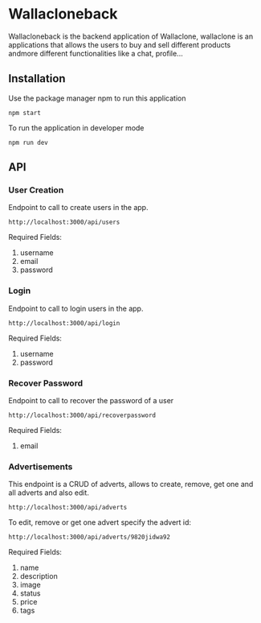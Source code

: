 # Wallacloneback

Wallacloneback is the backend application of Wallaclone, wallaclone is an applications that allows the users to buy and sell different products andmore different functionalities like a chat, profile...

## Installation

Use the package manager npm to run this application

`npm start`

To run the application in developer mode

`npm run dev`

## API

### User Creation
Endpoint to call to create users in the app.

`http://localhost:3000/api/users`

Required Fields:

1. username
2. email
3. password

### Login
Endpoint to call to login users in the app.

`http://localhost:3000/api/login`

Required Fields:

1. username
2. password

### Recover Password
Endpoint to call to recover the password of a user

`http://localhost:3000/api/recoverpassword`

Required Fields:

1. email

### Advertisements
This endpoint is a CRUD of adverts, allows to create, remove, get one and all adverts and also edit.

`http://localhost:3000/api/adverts`

To edit, remove or get one advert specify the advert id:

`http://localhost:3000/api/adverts/9820jidwa92`

Required Fields:

1. name
2. description
3. image
4. status
5. price
6. tags

